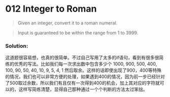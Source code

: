 # 012 Integer to Roman

>Given an integer, convert it to a roman numeral.

>Input is guaranteed to be within the range from 1 to 3999.

### Solution:

这道题很容易想，也真的很简单。不过自己写用了太多的if语句，看到有很多很简练的优秀的写法。比如我们每一次求出数中包含多少个 1000, 900, 500, 400, 100, 90, 50, 40, 10, 9, 5, 4, 1 然后取余。这样的话即使出现了900，400等特殊的情况，我们也可以非常方便的处理，如果遇到400的情况，因为前一步已经针对了500取过余数，所以我们有且仅有一次得到400的机会，加上其对应的字符就可以的，这样写简练清楚，显得自己那种通过一个个判断的方法太过笨拙。
